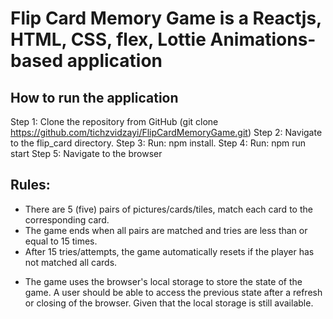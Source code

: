# Flip Card Memory Game is a Reactjs, HTML, CSS, flex, Lottie Animations-based application

## How to run the application

Step 1: Clone the repository from GitHub (git clone https://github.com/tichzvidzayi/FlipCardMemoryGame.git)
Step 2: Navigate to the flip_card directory.
Step 3: Run: npm install.
Step 4: Run: npm run start
Step 5: Navigate to the browser

## Rules:
- There are 5 (five) pairs of pictures/cards/tiles, match each card to the corresponding card.
- The game ends when all pairs are matched and tries are less than or equal to 15 times.
- After 15 tries/attempts, the game automatically resets if the player has not matched all cards.

* The game uses the browser's local storage to store the state of the game.
  A user should be able to access the previous state after a refresh or
  closing of the browser. Given that the local storage is still available.
                

